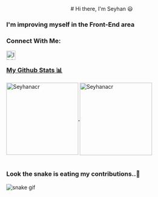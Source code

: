  
 
 <p align="center">  # Hi there, I'm Seyhan 😃

### I'm improving myself in the Front-End area 

### Connect With Me:
<a href="https://www.linkedin.com/in/seyhan-acar-5b8947186/">
<img align="left" alt="linkedin | LinkedIn" width="24px" src="https://raw.githubusercontent.com/peterthehan/peterthehan/master/assets/linkedin.svg" />


<br>

### My Github Stats 📊 <br>

<a href="https://github.com/Seyhanacr">
  <img height="190em" align="center" src="https://github-readme-stats.vercel.app/api?username=Seyhanacr&show_icons=true&locale=en&theme=algolia&include_all_commits=true&count_private=true" alt="Seyhanacr"/>

  <img height="191em"  align="center" src="https://github-readme-stats.vercel.app/api/top-langs?username=Seyhanacr&show_icons=true&locale=en&layout=compact&langs_count=8&theme=algolia" alt="Seyhanacr"/>
</a>
</a> <br> <br>

### Look the snake is eating my contributions..🐍
![snake gif](https://github.com/Seyhanacr/Seyhanacr/blob/output/github-contribution-grid-snake.gif)
